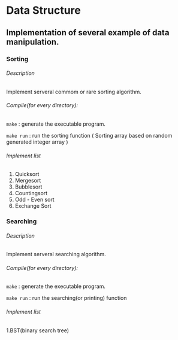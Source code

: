 # Data Structure

## Implementation of several example of data manipulation.

### Sorting 

###### Description
Implement serveral commom or rare sorting algorithm.

###### Compile(for every directory):
`make` : generate the executable program.

`make run` : run the sorting function ( Sorting array based on random generated integer array )

###### Implement list
1. Quicksort
2. Mergesort
3. Bubblesort
4. Countingsort
5. Odd - Even sort
6. Exchange Sort

### Searching 

###### Description
Implement serveral searching algorithm.

###### Compile(for every directory):

`make` : generate the executable program.

`make run` : run the searching(or printing) function
###### Implement list
1.BST(binary search tree)
